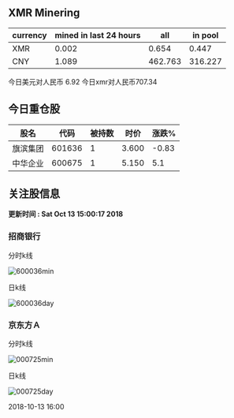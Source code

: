 ## XMR Minering

|currency|mined in last 24 hours|all|in pool|
|---|---|---|---|
|XMR|0.002|0.654|0.447|
|CNY|1.089|462.763|316.227|

今日美元对人民币 6.92	今日xmr对人民币707.34


## 今日重仓股 

|股名|代码|被持数|时价|涨跌%|
|---|---|---|---|---|
|旗滨集团|601636|1|3.600|-0.83|
|中华企业|600675|1|5.150|5.1|

## 关注股信息
**更新时间 : Sat Oct 13 15:00:17 2018**
### 招商银行 
分时k线

![600036min](http://image.sinajs.cn/newchart/min/n/sh600036.gif)

日k线

![600036day](http://image.sinajs.cn/newchart/daily/n/sh600036.gif)

### 京东方Ａ 
分时k线

![000725min](http://image.sinajs.cn/newchart/min/n/sz000725.gif)

日k线

![000725day](http://image.sinajs.cn/newchart/daily/n/sz000725.gif)

2018-10-13 16:00